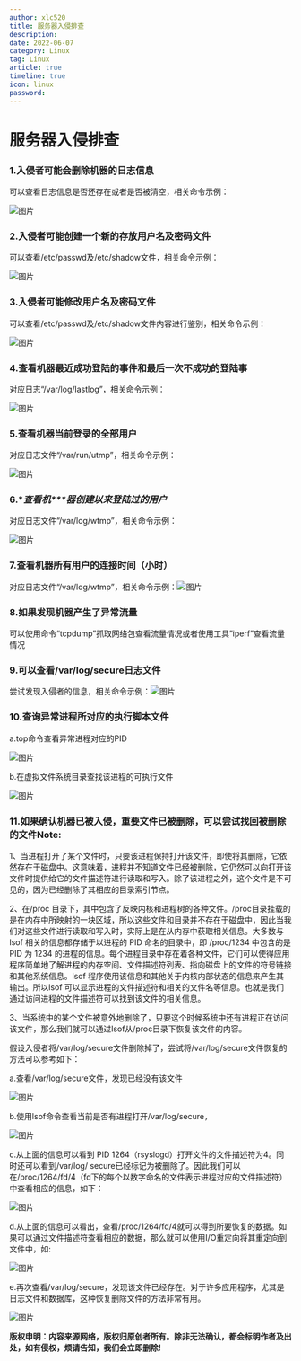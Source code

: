 ```yaml
---
author: xlc520
title: 服务器入侵排查
description: 
date: 2022-06-07
category: Linux
tag: Linux
article: true
timeline: true
icon: linux
password: 
---
```


# 服务器入侵排查

### 1.**入侵者可能会删除机器的日志信息**

可以查看日志信息是否还存在或者是否被清空，相关命令示例：

![图片](http://122.9.159.116:5244/d/ecloud180/images/blogImage/640-165357407084712.png)

### 2.**入侵者可能创建一个新的存放用户名及密码文件**

可以查看/etc/passwd及/etc/shadow文件，相关命令示例：

![图片](http://122.9.159.116:5244/d/ecloud180/images/blogImage/640-16535740708461.png)

### 3.**入侵者可能修改用户名及密码文件**

可以查看/etc/passwd及/etc/shadow文件内容进行鉴别，相关命令示例：

![图片](http://122.9.159.116:5244/d/ecloud180/images/blogImage/640-16535740708462.png)

### 4.**查看机器最近成功登陆的事件和最后一次不成功的登陆事**

对应日志“/var/log/lastlog”，相关命令示例：

![图片](http://122.9.159.116:5244/d/ecloud180/images/blogImage/640-16535740708473.png)

### 5.**查看机器当前登录的全部用户**

对应日志文件“/var/run/utmp”，相关命令示例：

![图片](http://122.9.159.116:5244/d/ecloud180/images/blogImage/640-16535740708474.png)

### 6.**查看机\**\**器创建以来登陆过的用户**

对应日志文件“/var/log/wtmp”，相关命令示例：

![图片](http://122.9.159.116:5244/d/ecloud180/images/blogImage/640-16535740708475.png)

### 7.**查看机器所有用户的连接时间（小时）**

对应日志文件“/var/log/wtmp”，相关命令示例：![图片](http://122.9.159.116:5244/d/ecloud180/images/blogImage/640-16535740708476.png)

### 8.**如果发现机器产生了异常流量**

可以使用命令“tcpdump”抓取网络包查看流量情况或者使用工具”iperf”查看流量情况

### 9.**可以查看/var/log/secure日志文件**

尝试发现入侵者的信息，相关命令示例：![图片](http://122.9.159.116:5244/d/ecloud180/images/blogImage/640-16535740708477.png)

### 10.查询异常进程所对应的执行脚本文件

a.top命令查看异常进程对应的PID

![图片](http://122.9.159.116:5244/d/ecloud180/images/blogImage/640-16535740708478.jpeg)

b.在虚拟文件系统目录查找该进程的可执行文件

![图片](http://122.9.159.116:5244/d/ecloud180/images/blogImage/640-16535740708479.png)

### 11.如果确认机器已被入侵，重要文件已被删除，可以尝试找回被删除的文件Note:

1、当进程打开了某个文件时，只要该进程保持打开该文件，即使将其删除，它依然存在于磁盘中。这意味着，进程并不知道文件已经被删除，它仍然可以向打开该文件时提供给它的文件描述符进行读取和写入。除了该进程之外，这个文件是不可见的，因为已经删除了其相应的目录索引节点。

2、在/proc 目录下，其中包含了反映内核和进程树的各种文件。/proc目录挂载的是在内存中所映射的一块区域，所以这些文件和目录并不存在于磁盘中，因此当我们对这些文件进行读取和写入时，实际上是在从内存中获取相关信息。大多数与 lsof 相关的信息都存储于以进程的 PID 命名的目录中，即 /proc/1234 中包含的是 PID 为 1234 的进程的信息。每个进程目录中存在着各种文件，它们可以使得应用程序简单地了解进程的内存空间、文件描述符列表、指向磁盘上的文件的符号链接和其他系统信息。lsof 程序使用该信息和其他关于内核内部状态的信息来产生其输出。所以lsof 可以显示进程的文件描述符和相关的文件名等信息。也就是我们通过访问进程的文件描述符可以找到该文件的相关信息。

3、当系统中的某个文件被意外地删除了，只要这个时候系统中还有进程正在访问该文件，那么我们就可以通过lsof从/proc目录下恢复该文件的内容。

假设入侵者将/var/log/secure文件删除掉了，尝试将/var/log/secure文件恢复的方法可以参考如下：

a.查看/var/log/secure文件，发现已经没有该文件

![图片](http://122.9.159.116:5244/d/ecloud180/images/blogImage/640-165357407084710.png)

b.使用lsof命令查看当前是否有进程打开/var/log/secure，

![图片](http://122.9.159.116:5244/d/ecloud180/images/blogImage/640-165357407084711.png)

c.从上面的信息可以看到 PID 1264（rsyslogd）打开文件的文件描述符为4。同时还可以看到/var/log/ secure已经标记为被删除了。因此我们可以在/proc/1264/fd/4（fd下的每个以数字命名的文件表示进程对应的文件描述符）中查看相应的信息，如下：

![图片](http://122.9.159.116:5244/d/ecloud180/images/blogImage/640-165357407084812.jpeg)

d.从上面的信息可以看出，查看/proc/1264/fd/4就可以得到所要恢复的数据。如果可以通过文件描述符查看相应的数据，那么就可以使用I/O重定向将其重定向到文件中，如:

![图片](http://122.9.159.116:5244/d/ecloud180/images/blogImage/640-165357407084813.png)

e.再次查看/var/log/secure，发现该文件已经存在。对于许多应用程序，尤其是日志文件和数据库，这种恢复删除文件的方法非常有用。

![图片](http://122.9.159.116:5244/d/ecloud180/images/blogImage/640-165357407084814.jpeg)



**版权申明：内容来源网络，版权归原创者所有。除非无法确认，都会标明作者及出处，如有侵权，烦请告知，我们会立即删除!**